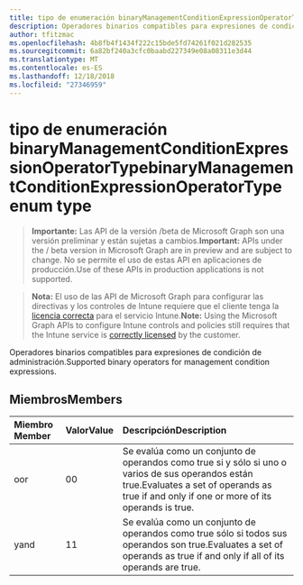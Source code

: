 ```yaml
---
title: tipo de enumeración binaryManagementConditionExpressionOperatorType
description: Operadores binarios compatibles para expresiones de condición de administración.
author: tfitzmac
ms.openlocfilehash: 4b8fb4f1434f222c15bde5fd74261f021d282535
ms.sourcegitcommit: 6a82bf240a3cfc0baabd227349e08a08311e3d44
ms.translationtype: MT
ms.contentlocale: es-ES
ms.lasthandoff: 12/18/2018
ms.locfileid: "27346959"
---
```

# <a name="binarymanagementconditionexpressionoperatortype-enum-type"></a><span data-ttu-id="02d15-103">tipo de enumeración binaryManagementConditionExpressionOperatorType</span><span class="sxs-lookup"><span data-stu-id="02d15-103">binaryManagementConditionExpressionOperatorType enum type</span></span>

> <span data-ttu-id="02d15-104">**Importante:** Las API de la versión /beta de Microsoft Graph son una versión preliminar y están sujetas a cambios.</span><span class="sxs-lookup"><span data-stu-id="02d15-104">**Important:** APIs under the / beta version in Microsoft Graph are in preview and are subject to change.</span></span> <span data-ttu-id="02d15-105">No se permite el uso de estas API en aplicaciones de producción.</span><span class="sxs-lookup"><span data-stu-id="02d15-105">Use of these APIs in production applications is not supported.</span></span>

> <span data-ttu-id="02d15-106">**Nota:** El uso de las API de Microsoft Graph para configurar las directivas y los controles de Intune requiere que el cliente tenga la [licencia correcta](https://go.microsoft.com/fwlink/?linkid=839381) para el servicio Intune.</span><span class="sxs-lookup"><span data-stu-id="02d15-106">**Note:** Using the Microsoft Graph APIs to configure Intune controls and policies still requires that the Intune service is [correctly licensed](https://go.microsoft.com/fwlink/?linkid=839381) by the customer.</span></span>

<span data-ttu-id="02d15-107">Operadores binarios compatibles para expresiones de condición de administración.</span><span class="sxs-lookup"><span data-stu-id="02d15-107">Supported binary operators for management condition expressions.</span></span>
## <a name="members"></a><span data-ttu-id="02d15-108">Miembros</span><span class="sxs-lookup"><span data-stu-id="02d15-108">Members</span></span>
|<span data-ttu-id="02d15-109">Miembro	</span><span class="sxs-lookup"><span data-stu-id="02d15-109">Member</span></span>|<span data-ttu-id="02d15-110">Valor</span><span class="sxs-lookup"><span data-stu-id="02d15-110">Value</span></span>|<span data-ttu-id="02d15-111">Descripción</span><span class="sxs-lookup"><span data-stu-id="02d15-111">Description</span></span>|
|:---|:---|:---|
|<span data-ttu-id="02d15-112">o</span><span class="sxs-lookup"><span data-stu-id="02d15-112">or</span></span>|<span data-ttu-id="02d15-113">0</span><span class="sxs-lookup"><span data-stu-id="02d15-113">0</span></span>|<span data-ttu-id="02d15-114">Se evalúa como un conjunto de operandos como true si y sólo si uno o varios de sus operandos están true.</span><span class="sxs-lookup"><span data-stu-id="02d15-114">Evaluates a set of operands as true if and only if one or more of its operands is true.</span></span>|
|<span data-ttu-id="02d15-115">y</span><span class="sxs-lookup"><span data-stu-id="02d15-115">and</span></span>|<span data-ttu-id="02d15-116">1</span><span class="sxs-lookup"><span data-stu-id="02d15-116">1</span></span>|<span data-ttu-id="02d15-117">Se evalúa como un conjunto de operandos como true sólo si todos sus operandos son true.</span><span class="sxs-lookup"><span data-stu-id="02d15-117">Evaluates a set of operands as true if and only if all of its operands are true.</span></span>|





